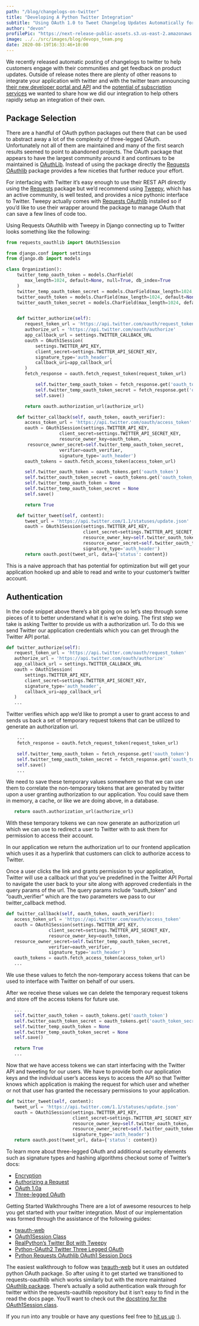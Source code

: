 ```yaml
---
path: "/blog/changelogs-on-twitter"
title: "Developing A Python Twitter Integration"
subtitle: "Using OAuth 1.0 to Tweet Changelog Updates Automatically for Users"
author: "devon"
profilePic: "https://next-release-public-assets.s3.us-east-2.amazonaws.com/devon_profile_pic.png"
image: ../../src/images/blog/devops_team.png
date: 2020-08-19T16:33:46+10:00
---
```


We recently released automatic posting of changelogs to twitter to help
customers engage with their communities and get feedback on product updates.
Outside of release notes there are plenty of other reasons to integrate your
application with twitter and with the twitter team announcing
[their new developer portal and API](https://blog.twitter.com/developer/en_us/topics/tools/2020/introducing_new_twitter_api.html)
and the [potential of subscription services](https://www.theverge.com/2020/7/8/21317266/twitter-subscription-platform-codename-gryphon-job-listing) we wanted to share how we
did our integration to help others rapidly setup an integration of their own.

## Package Selection

There are a handful of OAuth python packages out there that can be used to abstract
away a lot of the complexity of three-legged OAuth. Unfortunately not all of them are
maintained and many of the first search results seemed to point to abandoned projects.
The OAuth package that appears to have the largest community around it and continues to
be maintained is [OAuthLib](https://github.com/oauthlib/oauthlib). Instead of using the package
directly the [Requests OAuthlib](https://github.com/requests/requests-oauthlib)
package provides a few niceties that further reduce your effort.

For interfacing with Twitter it’s easy enough to use their REST API directly using the
[Requests](https://requests.readthedocs.io/en/master/) package but we’d recommend using
[Tweepy](https://github.com/tweepy/tweepy), which has an active community, is well
tested, and provides a nice pythonic interface to Twitter. Tweepy actually comes with
[Requests OAuthlib](https://github.com/requests/requests-oauthlib) installed so if you’d like to use their wrapper around the package to
manage OAuth that can save a few lines of code too.

Using Requests OAuthlib with Tweepy in Django connecting up to Twitter looks something
like the following:

```python
from requests_oauthlib import OAuth1Session

from django.conf import settings
from django.db import models

class Organization():
    twitter_temp_oauth_token = models.CharField(
       max_length=1024, default=None, null=True, db_index=True
    )
    twitter_temp_oauth_token_secret = models.CharField(max_length=1024, default=None, null=True)
    twitter_oauth_token = models.CharField(max_length=1024, default=None, null=True)
    twitter_oauth_token_secret = models.CharField(max_length=1024, default=None, null=True)


    def twitter_authorize(self):
       request_token_url = 'https://api.twitter.com/oauth/request_token'
       authorize_url = 'https://api.twitter.com/oauth/authorize'
       app_callback_url = settings.TWITTER_CALLBACK_URL
       oauth = OAuth1Session(
           settings.TWITTER_API_KEY,
           client_secret=settings.TWITTER_API_SECRET_KEY,
           signature_type='auth_header',
           callback_uri=app_callback_url
       )
       fetch_response = oauth.fetch_request_token(request_token_url)

           self.twitter_temp_oauth_token = fetch_response.get('oauth_token')
           self.twitter_temp_oauth_token_secret = fetch_response.get('oauth_token_secret')
           self.save()

       return oauth.authorization_url(authorize_url)

    def twitter_callback(self, oauth_token, oauth_verifier):
       access_token_url = 'https://api.twitter.com/oauth/access_token'
       oauth = OAuth1Session(settings.TWITTER_API_KEY,
                    client_secret=settings.TWITTER_API_SECRET_KEY,
                    resource_owner_key=oauth_token,
        resource_owner_secret=self.twitter_temp_oauth_token_secret,
                    verifier=oauth_verifier,
                    signature_type='auth_header')
       oauth_tokens = oauth.fetch_access_token(access_token_url)

       self.twitter_oauth_token = oauth_tokens.get('oauth_token')
       self.twitter_oauth_token_secret = oauth_tokens.get('oauth_token_secret')
       self.twitter_temp_oauth_token = None
       self.twitter_temp_oauth_token_secret = None
       self.save()

       return True

    def twitter_tweet(self, content):
       tweet_url = 'https://api.twitter.com/1.1/statuses/update.json'
       oauth = OAuth1Session(settings.TWITTER_API_KEY,
                             client_secret=settings.TWITTER_API_SECRET_KEY,
                             resource_owner_key=self.twitter_oauth_token,
                             resource_owner_secret=self.twitter_oauth_token_secret,
                             signature_type='auth_header')
       return oauth.post(tweet_url, data={'status': content})
```

This is a naive approach that has potential for optimization but will get your
application hooked up and able to read and write to your customer’s twitter
account.

## Authentication

In the code snippet above there’s a bit going on so let’s step through some
pieces of it to better understand what it is we’re doing. The first step we take
is asking Twitter to provide us with a authorization url. To do this we send Twitter
our application credentials which you can get through the Twitter API portal.

```python
def twitter_authorize(self):
   request_token_url = 'https://api.twitter.com/oauth/request_token'
   authorize_url = 'https://api.twitter.com/oauth/authorize'
   app_callback_url = settings.TWITTER_CALLBACK_URL
   oauth = OAuth1Session(
       settings.TWITTER_API_KEY,
       client_secret=settings.TWITTER_API_SECRET_KEY,
       signature_type='auth_header',
       callback_uri=app_callback_url
   )
   ...
```

Twitter verifies which app we’d like to prompt a user to grant access to and sends
us back a set of temporary request tokens that can be utilized to generate an
authorization url.

```python
    ...
    fetch_response = oauth.fetch_request_token(request_token_url)

    self.twitter_temp_oauth_token = fetch_response.get('oauth_token')
    self.twitter_temp_oauth_token_secret = fetch_response.get('oauth_token_secret')
    self.save()
    ...
```

We need to save these temporary values somewhere so that we can use them to
correlate the non-temporary tokens that are generated by twitter upon a user
granting authorization to our application. You could save them in memory, a cache,
or like we are doing above, in a database.

```python
   return oauth.authorization_url(authorize_url)
```

With these temporary tokens we can now generate an authorization url which we can use to
redirect a user to Twitter with to ask them for permission to access their account.

In our application we return the authorization url to our frontend application which uses
it as a hyperlink that customers can click to authorize access to Twitter.

Once a user clicks the link and grants permission to your application, Twitter will use
a callback url that you’ve predefined in the Twitter API Portal to navigate the user
back to your site along with approved credentials in the query params of the url. The
query params include “oauth_token” and “oauth_verifier” which are the two parameters we
pass to our twitter_callback method.

```python
def twitter_callback(self, oauth_token, oauth_verifier):
   access_token_url = 'https://api.twitter.com/oauth/access_token'
   oauth = OAuth1Session(settings.TWITTER_API_KEY,
                client_secret=settings.TWITTER_API_SECRET_KEY,
                resource_owner_key=oauth_token,
   resource_owner_secret=self.twitter_temp_oauth_token_secret,
                verifier=oauth_verifier,
                signature_type='auth_header')
   oauth_tokens = oauth.fetch_access_token(access_token_url)
   ...
```

We use these values to fetch the non-temporary access tokens that can be used to interface
with Twitter on behalf of our users.

After we receive these values we can delete the temporary request tokens and store off
the access tokens for future use.

```python
   ...
   self.twitter_oauth_token = oauth_tokens.get('oauth_token')
   self.twitter_oauth_token_secret = oauth_tokens.get('oauth_token_secret')
   self.twitter_temp_oauth_token = None
   self.twitter_temp_oauth_token_secret = None
   self.save()

   return True
   ...
```

Now that we have access tokens we can start interfacing with the Twitter API and
tweeting for our users. We have to provide both our application keys and the individual
user’s access keys to access the API so that Twitter knows which application is making
the request for which user and whether or not that user has granted the necessary
permissions to your application.

```python
def twitter_tweet(self, content):
   tweet_url = 'https://api.twitter.com/1.1/statuses/update.json'
   oauth = OAuth1Session(settings.TWITTER_API_KEY,
                         client_secret=settings.TWITTER_API_SECRET_KEY,
                         resource_owner_key=self.twitter_oauth_token,
                         resource_owner_secret=self.twitter_oauth_token_secret,
                         signature_type='auth_header')
   return oauth.post(tweet_url, data={'status': content})
```

To learn more about three-legged OAuth and additional security elements such as signature
types and hashing algorithms checkout some of Twitter’s docs:

-   [Encryption](https://developer.twitter.com/en/docs/authentication/oauth-1-0a/creating-a-signature)
-   [Authorizing a Request](https://developer.twitter.com/en/docs/authentication/oauth-1-0a/authorizing-a-request)
-   [OAuth 1.0a](https://developer.twitter.com/en/docs/authentication/oauth-1-0a)
-   [Three-legged OAuth](https://developer.twitter.com/en/docs/authentication/oauth-1-0a/obtaining-user-access-tokens)

Getting Started Walkthroughs
There are a lot of awesome resources to help you get started with your twitter integration.
Most of our implementation was formed through the assistance of the following guides:

-   [twauth-web](https://github.com/twitterdev/twauth-web/blob/master/twauth-web.py)
-   [OAuth1Session Class](https://github.com/requests/requests-oauthlib/blob/c80b2b6d9f518c3cbcc424237a6075de5dcdb2fe/requests_oauthlib/oauth1_session.py#L52-L104)
-   [RealPython’s Twitter Bot with Tweepy](https://realpython.com/twitter-bot-python-tweepy/)
-   [Python-OAuth2 Twitter Three Legged OAuth](https://github.com/joestump/python-oauth2/wiki/Twitter-Three-legged-OAuth)
-   [Python Requests OAuthlib OAuth1 Session Docs](https://github.com/requests/requests-oauthlib/blob/c80b2b6d9f518c3cbcc424237a6075de5dcdb2fe/requests_oauthlib/oauth1_session.py)

The easiest walkthrough to follow was
[twauth-web](https://github.com/twitterdev/twauth-web/blob/master/twauth-web.py)
but it uses an outdated python OAuth package. So after using it to get started we transitioned to requests-oauthlib
which works similarly but with the more maintained [OAuthlib package](https://github.com/oauthlib/oauthlib). There’s actually a
solid authentication walk through for twitter within the requests-oauthlib repository
but it isn’t easy to find in the read the docs page. You’ll want to check out the [docstring
for the OAuth1Session class](https://github.com/requests/requests-oauthlib/blob/c80b2b6d9f518c3cbcc424237a6075de5dcdb2fe/requests_oauthlib/oauth1_session.py#L52-L104).

If you run into any trouble or have any questions feel free to [hit us up](https://www.nextrelease.io/contact) :).
